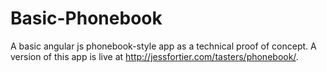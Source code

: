 # Basic-Phonebook
A basic angular js phonebook-style app as a technical proof of concept. A version of this app is live at http://jessfortier.com/tasters/phonebook/.
